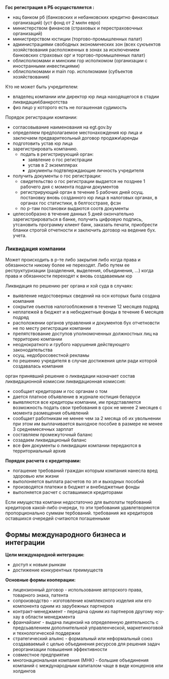 **Гос регистрация в РБ осуществляется :**
- нац банком рб (банковских и небанковских кредитно финансовых организаций) (уст фонд от 2 милн евро)
- министерством финансов (страховых и перестраховочных организаций)
- министрерством юстиции (торгово-промышленных палат)
- администрациями свободных экономических зон (всех суюъектов хозяйствования расположенных в зонах за исключением банковских страховых орг и торгово-промышленных палат)
- облисполкомами и минским гор исполкомом (организации с иностранными инвестициями)
- облисполкомами и main гор. исполкомами (субъектов хозяйствования)

Кто не может быть учредителем:
- владелец компании или директор юр лица находящегося в стадии ликвидации\банкротства
- физ лицо у которого есть не погашенная судимость

Порядок регистрации компании:
- согласовывание наименования на egt.gov.by
- определяем предполагаемое местонахождения юр лица и заключаем предваритеольный договор продажи\аренды
- подготовить устав юр лица
- зарегистрировать компанию. 
	- подать в регистрирующий орган:
		- заявление о гос регистрации
		- устав в 2 экземплярах 
		- документы подтвперждающие личность учредителя
- получить документы о гос регистрации:
	- свидетельство о гос регистрации выдается не позднее 1 рабочего дня с момента подачи документов
	- регистрирующий орган в течение 5 рабочих дней осущ. постановку вновь созданного юр лица в налоговых органах, в органах гос статистики, в белгосстрахе, фсзн
	- по р-там постановки выдаются соотв документы
- целесообразно в течение данных 5 дней окончательно зарегистрироваться в банке, получить цифровую подпись, утсановить программу клиент банк, заказать печати, приобрести бланки строгой отчетности и заключить договор на ведение бух. учета.

### Ликвидация компании

Может происходить в р-те либо закрытия либо когда права и обязанности никому более не переходят. Либо путем ее реструктуризации (разделения, выделения, объединения, ...) когда права и обязанности переходят к вновь создаваемым юр 

Ликвидация по решению рег органа и хой суда в случаях:
- выявление недостоверных сведений на осн которых была создана компания
- сокрытие оъектов налогообложения в течение 12 месяцев подряд
- неплатежей в бюджет и в небюджетные фонды в течение 6 месяцев подряд
- расположении органов управления и документов бух отчетновсти не по месту регистрации компании
- препятствование доступов уполномоченных должностных лиц на территорию компании
- неоднократного и грубого нарушения действующего законодательства
- осущ. недобросовестной рекламы
- по решению учредителя в случае достижения цели ради которой создавалась компания

орган принявший решение о ликвидации назначает состав ликвидационной комиссии
ликвидационная комиссия:
- сообщает кредиторам и гос органам о том
- дается платное объявление в журнале юстиция беларуси
- выявляются все кредиторы компании, им представляется возможность подать свои требования в срок не менее 2 месяцев с момента размещения объявлений
- сообщает работникам не менее чем за 2 месяца об их увольнении при этом им выплачивается выходное пособие в размере не менее 3 среднемесячных зарплат
- составляем промежуточный баланс
- созадаем ликвидационый баланс
- все фин документы о ликвидации компании передаются в территориальный архив

**Порядок расчета с кредиторами:**
- погашение требований граждан которым компания нанесла вред здоровью или жизни
- выполоняется выплата расчетов по зп и выходных пособий
- производятся платежи в бюджет и внебюджетные фонды
- выполняется расчет с оставшимися кредиторами

Если имущества компани недостаточно для выполаты тербований кредиторов какой-либо очереди, то эти требования удавлетворяются пропорционально суммам тербований. требования же кредиторов оставшихся очередей считаются погашенными

## Формы международного бизнеса и интеграции

**Цели международной интеграции:**
- доступ к новым рынкам
- достижение конкурентных преимуществ

**Основные формы кооперации:**
- лицензионный договор - использование авторского права, товарного знака, патента
- сопроизводство - изготовление комплексного изделия или его компонента одним из зарубежных партнеров
- контракт-менеджмент - передача одним из партнеров другому ноу-хау в области менеджмента
- франчайзинг - выдача лицензий на определенную деятельность с предсьавлением дополнительной управленческой, маркетиноговой и технологической поддержки
- стратегический альянс - формальный или неформальный союз создааваемый с целью объединения ресурсов для решения задач реорганизации повышения эффективности
- совместное предприятие
- многонациональная компания (МНК) - большие объединения компаний с международным капиталом чаще в виде концернов или холдингов
